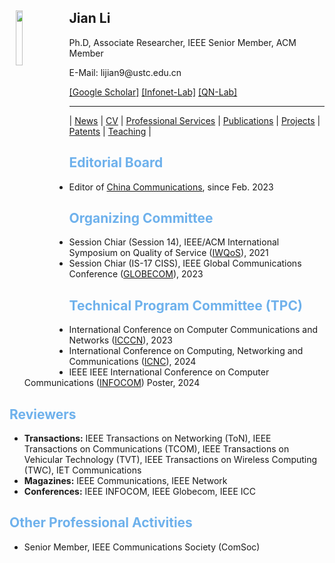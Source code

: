 <body>
  <img align="left" width="15%" height="15%" hspace = 10 src="/homepage/images/Photo-lijian.JPG"/>
    <span>
      <h2 size="8" face="" color="black">Jian Li</h2>
      <p>
        Ph.D, Associate Researcher, IEEE Senior Member, ACM Member
      </p>
      <p>
        E-Mail: lijian9@ustc.edu.cn
      </p>
      <p>
        <a href="https://scholar.google.com/citations?user=ZuP2MtEAAAAJ&hl=zh-CN">[Google Scholar]</a> <a href="http://if.ustc.edu.cn/member.php">[Infonet-Lab]</a> <a href="https://qnlab-ustc.com/">[QN-Lab]</a>
      </p>
    </span>
</body>

***

| [News](/homepage/) | [CV](/homepage/CV.html) | [Professional Services](/homepage/services.html) | [Publications](/homepage/publications.html) | [Projects](/homepage/projects.html) | [Patents](/homepage/patents.html) | [Teaching](/homepage/teaching.html) |  

## <font color=#6EB1EC>Editorial Board</font>
* Editor of [China Communications](http://www.cic-chinacommunications.cn/EN/column/column12.shtml), since Feb. 2023

## <font color=#6EB1EC>Organizing Committee</font>
* Session Chiar (Session 14), IEEE/ACM International Symposium on Quality of Service ([IWQoS](https://iwqos2023.ieee-iwqos.org/)), 2021  
* Session Chiar (IS-17 CISS), IEEE Global Communications Conference ([GLOBECOM](https://globecom2023.ieee-globecom.org/technical-program#S1569622219)), 2023  

## <font color=#6EB1EC>Technical Program Committee (TPC)</font>
* International Conference on Computer Communications and Networks ([ICCCN](http://www.icccn.org/index.html)), 2023  
* International Conference on Computing, Networking and Communications ([ICNC](http://www.conf-icnc.org/2024/)), 2024  
* IEEE IEEE International Conference on Computer Communications ([INFOCOM](https://infocom2024.ieee-infocom.org/)) Poster, 2024

## <font color=#6EB1EC>Reviewers</font>
* **Transactions:** IEEE Transactions on Networking (ToN), IEEE Transactions on Communications (TCOM), IEEE Transactions on Vehicular Technology (TVT), IEEE Transactions on Wireless Computing (TWC), IET Communications 
* **Magazines:** IEEE Communications, IEEE Network
* **Conferences:** IEEE INFOCOM, IEEE Globecom, IEEE ICC


## <font color=#6EB1EC>Other Professional Activities</font>
* Senior Member, IEEE Communications Society (ComSoc)

